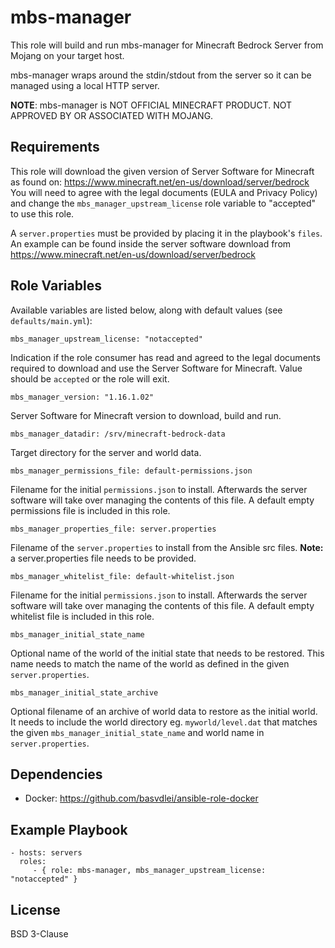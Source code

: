mbs-manager
===========

This role will build and run mbs-manager for Minecraft Bedrock Server from
Mojang on your target host.

mbs-manager wraps around the stdin/stdout from the server so it can be managed
using a local HTTP server.

**NOTE**: mbs-manager is NOT OFFICIAL MINECRAFT PRODUCT. NOT APPROVED BY OR
ASSOCIATED WITH MOJANG.

Requirements
------------

This role will download the given version of Server Software for Minecraft as
found on: https://www.minecraft.net/en-us/download/server/bedrock You will need
to agree with the legal documents (EULA and Privacy Policy) and change the
`mbs_manager_upstream_license` role variable to "accepted" to use this role.

A `server.properties` must be provided by placing it in the playbook's `files`.
An example can be found inside the server software download from
https://www.minecraft.net/en-us/download/server/bedrock

Role Variables
--------------

Available variables are listed below, along with default values (see
`defaults/main.yml`):

	mbs_manager_upstream_license: "notaccepted"

Indication if the role consumer has read and agreed to the legal documents
required to download and use the Server Software for Minecraft. Value should be
`accepted` or the role will exit.

	mbs_manager_version: "1.16.1.02"

Server Software for Minecraft version to download, build and run.

	mbs_manager_datadir: /srv/minecraft-bedrock-data

Target directory for the server and world data.

	mbs_manager_permissions_file: default-permissions.json

Filename for the initial `permissions.json` to install. Afterwards the server
software will take over managing the contents of this file. A default empty
permissions file is included in this role.

	mbs_manager_properties_file: server.properties

Filename of the `server.properties` to install from the Ansible src files.
**Note:** a server.properties file needs to be provided.

	mbs_manager_whitelist_file: default-whitelist.json

Filename for the initial `permissions.json` to install. Afterwards the server
software will take over managing the contents of this file. A default empty
whitelist file is included in this role.

	mbs_manager_initial_state_name

Optional name of the world of the initial state that needs to be restored. This
name needs to match the name of the world as defined in the given
`server.properties`.

	mbs_manager_initial_state_archive

Optional filename of an archive of world data to restore as the initial world.
It needs to include the world directory eg. `myworld/level.dat` that matches
the given `mbs_manager_initial_state_name` and world name in
`server.properties`.

Dependencies
------------

- Docker: https://github.com/basvdlei/ansible-role-docker

Example Playbook
----------------

    - hosts: servers
      roles:
         - { role: mbs-manager, mbs_manager_upstream_license: "notaccepted" }

License
-------

BSD 3-Clause
